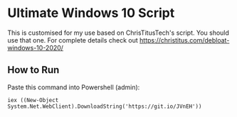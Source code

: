 # Ultimate Windows 10 Script
This is customised for my use based on ChrisTitusTech's script. 
You should use that one. For complete details check out https://christitus.com/debloat-windows-10-2020/

## How to Run
Paste this command into Powershell (admin):
```
iex ((New-Object System.Net.WebClient).DownloadString('https://git.io/JVnEH'))
```


